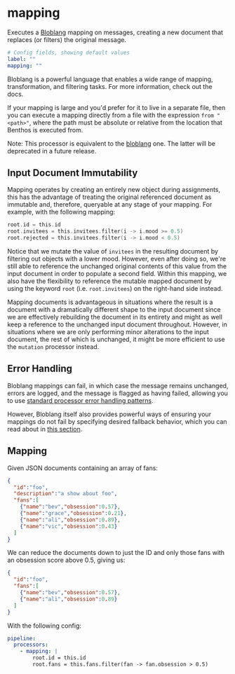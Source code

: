# mapping

Executes a [Bloblang](../../bloblang.md) mapping on messages, creating a new document that replaces (or filters) the original message.

```yaml
# Config fields, showing default values
label: ""
mapping: ""
```

Bloblang is a powerful language that enables a wide range of mapping, transformation, and filtering tasks. For more information, check out the docs.

If your mapping is large and you'd prefer for it to live in a separate file, then you can execute a mapping directly from a file with the expression `from "<path>"`, where the path must be absolute or relative from the location that Benthos is executed from.

Note: This processor is equivalent to the [bloblang](./bloblang.md) one. The latter will be deprecated in a future release.

## Input Document Immutability

Mapping operates by creating an entirely new object during assignments, this has the advantage of treating the original referenced document as immutable and, therefore, queryable at any stage of your mapping. For example, with the following mapping:

```go
root.id = this.id
root.invitees = this.invitees.filter(i -> i.mood >= 0.5)
root.rejected = this.invitees.filter(i -> i.mood < 0.5)
```

Notice that we mutate the value of `invitees` in the resulting document by filtering out objects with a lower mood. However, even after doing so, we're still able to reference the unchanged original contents of this value from the input document in order to populate a second field. Within this mapping, we also have the flexibility to reference the mutable mapped document by using the keyword `root` (i.e. `root.invitees`) on the right-hand side instead.

Mapping documents is advantageous in situations where the result is a document with a dramatically different shape to the input document since we are effectively rebuilding the document in its entirety and might as well keep a reference to the unchanged input document throughout. However, in situations where we are only performing minor alterations to the input document, the rest of which is unchanged, it might be more efficient to use the `mutation` processor instead.

## Error Handling

Bloblang mappings can fail, in which case the message remains unchanged, errors are logged, and the message is flagged as having failed, allowing you to use [standard processor error handling patterns](../../configurations/error_handling.md).

However, Bloblang itself also provides powerful ways of ensuring your mappings do not fail by specifying desired fallback behavior, which you can read about in [this section](../../configurations/error_handling.md).

## Mapping

Given JSON documents containing an array of fans:

```json
{
  "id":"foo",
  "description":"a show about foo",
  "fans":[
    {"name":"bev","obsession":0.57},
    {"name":"grace","obsession":0.21},
    {"name":"ali","obsession":0.89},
    {"name":"vic","obsession":0.43}
  ]
}
```

We can reduce the documents down to just the ID and only those fans with an obsession score above 0.5, giving us:

```json
{
  "id":"foo",
  "fans":[
    {"name":"bev","obsession":0.57},
    {"name":"ali","obsession":0.89}
  ]
}
```

With the following config:

```yaml
pipeline:
  processors:
    - mapping: |
        root.id = this.id
        root.fans = this.fans.filter(fan -> fan.obsession > 0.5)
```